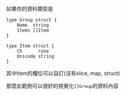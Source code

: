 如果你的資料類型是

```
type Group struct {
	Name  string
	Items []Item
}

type Item struct {
	Ch      rune
	Unicode string
}
```

其中Item的欄位可以自訂(沒有slice, map, struct)

那麼此範例可以很好的視覺化`[]Group`的資料內容
